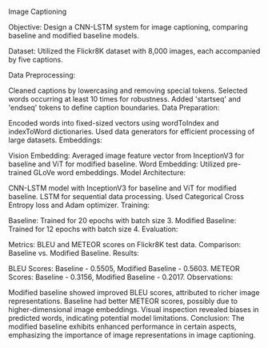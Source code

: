 Image Captioning

Objective: Design a CNN-LSTM system for image captioning, comparing baseline and modified baseline models.

Dataset: Utilized the Flickr8K dataset with 8,000 images, each accompanied by five captions.

Data Preprocessing:

Cleaned captions by lowercasing and removing special tokens.
Selected words occurring at least 10 times for robustness.
Added 'startseq' and 'endseq' tokens to define caption boundaries.
Data Preparation:

Encoded words into fixed-sized vectors using wordToIndex and indexToWord dictionaries.
Used data generators for efficient processing of large datasets.
Embeddings:

Vision Embedding: Averaged image feature vector from InceptionV3 for baseline and ViT for modified baseline.
Word Embedding: Utilized pre-trained GLoVe word embeddings.
Model Architecture:

CNN-LSTM model with InceptionV3 for baseline and ViT for modified baseline.
LSTM for sequential data processing.
Used Categorical Cross Entropy loss and Adam optimizer.
Training:

Baseline: Trained for 20 epochs with batch size 3.
Modified Baseline: Trained for 12 epochs with batch size 4.
Evaluation:

Metrics: BLEU and METEOR scores on Flickr8K test data.
Comparison: Baseline vs. Modified Baseline.
Results:

BLEU Scores: Baseline - 0.5505, Modified Baseline - 0.5603.
METEOR Scores: Baseline - 0.3156, Modified Baseline - 0.2017.
Observations:

Modified baseline showed improved BLEU scores, attributed to richer image representations.
Baseline had better METEOR scores, possibly due to higher-dimensional image embeddings.
Visual inspection revealed biases in predicted words, indicating potential model limitations.
Conclusion: The modified baseline exhibits enhanced performance in certain aspects, emphasizing the importance of image representations in image captioning.
